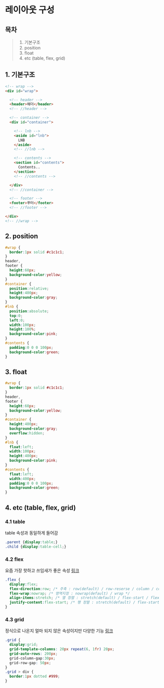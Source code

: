 # 레이아웃 구성

## 목차
> 1. 기본구조
> 2. position
> 3. float
> 4. etc (table, flex, grid)

## 1. 기본구조

``` html
<!-- wrap -->
<div id="wrap">

  <!-- header -->
  <header>해더</header>
  <!-- //header -->

  <!-- container -->
  <div id="container">

    <!-- lnb -->
    <aside id="lnb">
      LNB
    </aside>
    <!-- //lnb -->

    <!-- contents -->
    <section id="contents">
      Contents..
    </section>
    <!-- //contents -->

  </div>
  <!-- //container -->

  <!-- footer -->
  <footer>푸터</footer>
  <!-- //footer -->

</div>
<!-- //wrap -->
```


## 2. position
``` css
#wrap {
  border:1px solid #c1c1c1;
}
header, 
footer {
  height:60px;
  background-color:yellow;
}
#container {
  position:relative;
  height:400px;
  background-color:gray;
}
#lnb {
  position:absolute;
  top:0;
  left:0;
  width:100px;
  height:100%;
  background-color:pink;
}
#contents {
  padding:0 0 0 100px;
  background-color:green;
}
```


## 3. float
``` css
#wrap {
  border:1px solid #c1c1c1;
}
header, 
footer {
  height:60px;
  background-color:yellow;
}
#container {
  height:400px;
  background-color:gray;
  overflow:hidden;
}
#lnb {
  float:left;
  width:100px;
  height:400px;
  background-color:pink;
}
#contents {
  float:left;
  width:400px;
  padding:0 0 0 100px;
  background-color:green;
}
```


## 4. etc (table, flex, grid)

### 4.1 table
table 속성과 동일하게 들어감
``` css
.parent {display:table;}
.child {display:table-cell;}
```

### 4.2 flex
요즘 가장 핫하고 쓰임새가 좋은 속성 [링크](https://css-tricks.com/snippets/css/a-guide-to-flexbox/)
``` css
.flex {
  display:flex;
  flex-direction:row; /* 주축 : row(default) / row-reserse / column / column-reverse */
  flex-wrap:nowrap; /* 영역지정 : nowrap(default) / wrap */
  align-items:stretch; /* 열 정렬 : stretch(default) / flex-start / flex-end / center */
  justify-content:flex-start; /* 행 정렬 : stretch(default) / flex-start / flex-end / center / space-around / space-between / space-evenly */
}
```

### 4.3 grid
정식으로 나온지 얼마 되지 않은 속성이지만 다양한 기능 [링크](https://css-tricks.com/snippets/css/complete-guide-grid/)
``` css
.grid {
  display:grid;
  grid-template-columns: 20px repeat(6, 1fr) 20px;
  grid-auto-rows: 200px;
  grid-column-gap:30px;
  grid-row-gap: 50px;
}
.grid > div {
  border:1px dotted #999;
}

```
